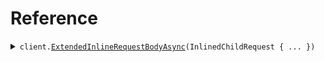 # Reference
<details><summary><code>client.<a href="/src/SeedAliasExtends/SeedAliasExtendsClient.cs">ExtendedInlineRequestBodyAsync</a>(InlinedChildRequest { ... })</code></summary>
<dl>
<dd>

#### 🔌 Usage

<dl>
<dd>

<dl>
<dd>

```csharp
await client.ExtendedInlineRequestBodyAsync(
    new InlinedChildRequest { Child = "child", Parent = "parent" }
);
```
</dd>
</dl>
</dd>
</dl>

#### ⚙️ Parameters

<dl>
<dd>

<dl>
<dd>

**request:** `InlinedChildRequest` 
    
</dd>
</dl>
</dd>
</dl>


</dd>
</dl>
</details>
